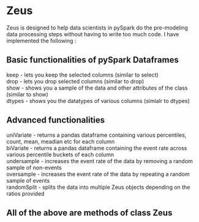 # Zeus

Zeus is designed to help data scientists in pySpark do the pre-modeling data processing steps without having to write too much code. I have implemented the following :

## Basic functionalities of pySpark Dataframes
keep - lets you keep the selected columns (similar to select) <br />
drop - lets you drop selected columns (similar to drop) <br />
show - shows you a sample of the data and other attributes of the class (similar to show) <br />
dtypes - shows you the datatypes of various columns (simialr to dtypes) <br />

## Advanced functionalities
uniVariate - returns a pandas dataframe containing various percentiles, count, mean, meadian etc for each column <br />
biVariate - returns a pandas dataframe containing the event rate across various percentile buckets of each column <br />
undersample - increases the event rate of the data by removing a random sample of non-events <br />
oversample - increases the event rate of the data by repeating a random sample of events <br />
randomSplit - splits the data into multiple Zeus objects depending on the ratios provided <br />

## All of the above are methods of class Zeus
